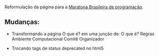 Reformulação da página para a [Maratona Brasileira de programação](http://maratona.ime.usp.br/).


## Mudanças:

- Transformando a página O que é? em uma junção de:
O que é?
Regras
Ambiente Computacional
Comitê Organizador

- Trocando tags de status deprecated no html5 
